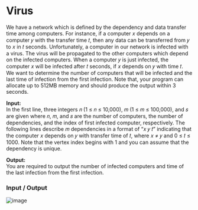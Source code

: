# Virus

We have a network which is defined by the dependency and data transfer time among computers. For instance, if a computer 𝑥 depends on a computer 𝑦 with the transfer time 𝑡, then any data can be transferred from 𝑦 to 𝑥 in 𝑡 seconds. Unfortunately, a computer in our network is infected with a virus. The virus will be propagated to the other computers which depend on the infected computers. When a computer 𝑦 is just infected, the computer 𝑥 will be infected after 𝑡 seconds, if 𝑥 depends on 𝑦 with time 𝑡. We want to determine the number of computers that will be infected and the last time of infection from the first infection. Note that, your program can allocate up to 512MB memory and should produce the output within 3 seconds. <br>

<b>Input:</b> <br> 
In the first line, three integers 𝑛 (1 ≤ 𝑛 ≤ 10,000), 𝑚 (1 ≤ 𝑚 ≤ 100,000), and 𝑠 are given where 𝑛, 𝑚, and 𝑠 are the number of computers, the number of dependencies, and the index of first infected computer, respectively. The following lines describe 𝑚 dependencies in a format of “𝑥 𝑦 𝑡” indicating that the computer 𝑥 depends on 𝑦 with transfer time of 𝑡, where 𝑥 ≠ 𝑦 and 0 ≤ 𝑡 ≤ 1000. Note that the vertex index begins with 1 and you can assume that the dependency is unique. <br>

<b>Output:</b> <br>
You are required to output the number of infected computers and time of the last infection from the first infection. <br>

### Input / Output
![image](https://user-images.githubusercontent.com/81274632/214041667-6437409e-822c-409d-b269-ac9e0ea4370f.png)

